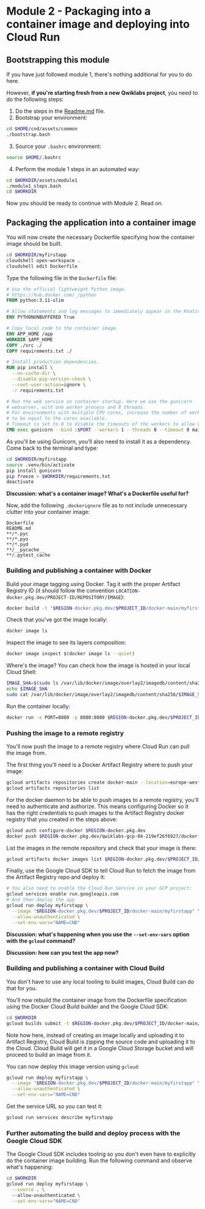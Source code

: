 # Module 2 - Packaging into a container image and deploying into Cloud Run

## Bootstrapping this module

If you have just followed module 1, there's nothing additional for you to do here.

However, **if you're starting fresh from a new Qwiklabs project**, you need to do the following steps:

1. Do the steps in the [Readme.md](../../Readme.md) file.
2. Bootstrap your environment:
  ```bash
  cd $HOME/cnd/assets/common
  ./bootstrap.bash
  ```
3. Source your `.bashrc` environment:
  ```bash
  source $HOME/.bashrc
  ```
4. Perform the module 1 steps in an automated way:
  ```bash
  cd $WORKDIR/assets/module1
  ./module1_steps.bash
  cd $WORKDIR
  ```

Now you should be ready to continue with Module 2. Read on.

## Packaging the application into a container image

You will now create the necessary Dockerfile specifying how the container image should be built. 

```bash
cd $WORKDIR/myfirstapp
cloudshell open-workspace .
cloudshell edit Dockerfile
```

Type the following file in the `Dockerfile` file:

```Dockerfile
# Use the official lightweight Python image.
# https://hub.docker.com/_/python
FROM python:3.11-slim

# Allow statements and log messages to immediately appear in the Knative logs
ENV PYTHONUNBUFFERED True

# Copy local code to the container image.
ENV APP_HOME /app
WORKDIR $APP_HOME
COPY ./src ./
COPY requirements.txt ./

# Install production dependencies.
RUN pip install \
  --no-cache-dir \
  --disable-pip-version-check \
  --root-user-action=ignore \
  -r requirements.txt

# Run the web service on container startup. Here we use the gunicorn
# webserver, with one worker process and 8 threads.
# For environments with multiple CPU cores, increase the number of workers
# to be equal to the cores available.
# Timeout is set to 0 to disable the timeouts of the workers to allow Cloud Run to handle instance scaling.
CMD exec gunicorn --bind :$PORT --workers 1 --threads 8 --timeout 0 main:app
```

As you'll be using Gunicorn, you'll also need to install it as a dependency. Come back to the terminal and type:

```bash
cd $WORKDIR/myfirstapp
source .venv/bin/activate
pip install gunicorn
pip freeze > $WORKDIR/requirements.txt
deactivate
```

**Discussion: what's a container image? What's a Dockerfile useful for?**

Now, add the following `.dockerignore` file as to not include unnecessary clutter into your container image:

```text
Dockerfile
README.md
**/*.pyc
**/*.pyo
**/*.pyd
**/__pycache__
**/.pytest_cache
```

### Building and publishing a container with Docker

Build your image tagging using Docker. Tag it with the proper Artifact Registry ID (it should follow the convention `LOCATION-docker.pkg.dev/PROJECT-ID/REPOSITORY/IMAGE`):
```bash
docker build -t "$REGION-docker.pkg.dev/$PROJECT_ID/docker-main/myfirstapp" .
```

Check that you've got the image locally:
```bash
docker image ls
```

Inspect the image to see its layers composition:
```bash
docker image inspect $(docker image ls --quiet)
```

Where's the image? You can check how the image is hosted in your local Cloud Shell:
```bash
IMAGE_SHA=$(sudo ls /var/lib/docker/image/overlay2/imagedb/content/sha256)
echo $IMAGE_SHA
sudo cat /var/lib/docker/image/overlay2/imagedb/content/sha256/$IMAGE_SHA | jq
```

Run the container locally:
```bash
docker run -e PORT=8080 -p 8080:8080 $REGION-docker.pkg.dev/$PROJECT_ID/docker-main/myfirstapp
```

### Pushing the image to a remote registry

You'll now push the image to a remote registry where Cloud Run can pull the image from.

The first thing you'll need is a Docker Artifact Registry where to push your image:
```bash
gcloud artifacts repositories create docker-main --location=europe-west1 --repository-format=docker
gcloud artifacts repositories list
```

For the docker daemon to be able to push images to a remote registry, you'll need to authenticate and authorize. This means configuring Docker so it has the right credentials to push images to the Artifact Registry docker registry that you created in the steps above:
```bash
gcloud auth configure-docker $REGION-docker.pkg.dev
docker push $REGION-docker.pkg.dev/qwiklabs-gcp-04-219ef26f6927/docker-main/myfirstapp
```

List the images in the remote repository and check that your image is there:
```bash
gcloud artifacts docker images list $REGION-docker.pkg.dev/$PROJECT_ID/docker-main
```

Finally, use the Google Cloud SDK to tell Cloud Run to fetch the image from the Artifact Registry repo and deploy it:
```bash
# You also need to enable the Cloud Run Service in your GCP project:
gcloud services enable run.googleapis.com
# And then deploy the app
gcloud run deploy myfirstapp \
  --image "$REGION-docker.pkg.dev/$PROJECT_ID/docker-main/myfirstapp" \
  --allow-unauthenticated \
  --set-env-vars="NAME=CND"
```

**Discussion: what's happening when you use the `--set-env-vars` option with the `gcloud` command?**

**Discussion: how can you test the app now?**

### Building and publishing a container with Cloud Build

You don't have to use any local tooling to build images, Cloud Build can do that for you.

You'll now rebuild the container image from the Dockerfile specification using the Docker Cloud Build builder and the Google Cloud SDK:

```bash
cd $WORKDIR
gcloud builds submit -t $REGION-docker.pkg.dev/$PROJECT_ID/docker-main/myfirstapp .
```

Note how here, instead of creating an image locally and uploading it to Artifact Registry, Cloud Build is zipping the source code and uploading it to the Cloud. Cloud Build will get it in a Google Cloud Storage bucket and will proceed to build an image from it.

You can now deploy this image version using `gcloud`:
```bash
gcloud run deploy myfirstapp \
  --image "$REGION-docker.pkg.dev/$PROJECT_ID/docker-main/myfirstapp" \
  --allow-unauthenticated \
  --set-env-vars="NAME=CND"
```

Get the service URL so you can test it:
```bash
gcloud run services describe myfirstapp
```

### Further automating the build and deploy process with the Google Cloud SDK

The Google Cloud SDK includes tooling so you don't even have to explicitly do the container image building. Run the following command and observe what's happening:

```bash
cd $WORKDIR
gcloud run deploy myfirstapp \
  --source . \ 
  --allow-unauthenticated \
  --set-env-vars="NAME=CND"
```
